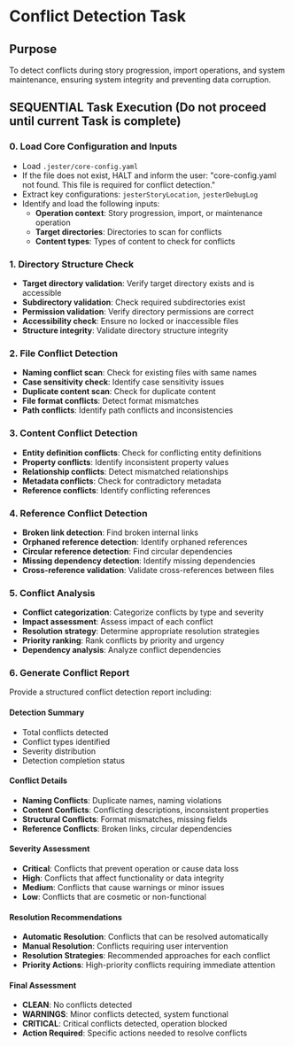 <!-- Powered by BMAD™ Core -->

# Conflict Detection Task

## Purpose

To detect conflicts during story progression, import operations, and system maintenance, ensuring system integrity and preventing data corruption.

## SEQUENTIAL Task Execution (Do not proceed until current Task is complete)

### 0. Load Core Configuration and Inputs

- Load `.jester/core-config.yaml`
- If the file does not exist, HALT and inform the user: "core-config.yaml not found. This file is required for conflict detection."
- Extract key configurations: `jesterStoryLocation`, `jesterDebugLog`
- Identify and load the following inputs:
  - **Operation context**: Story progression, import, or maintenance operation
  - **Target directories**: Directories to scan for conflicts
  - **Content types**: Types of content to check for conflicts

### 1. Directory Structure Check

- **Target directory validation**: Verify target directory exists and is accessible
- **Subdirectory validation**: Check required subdirectories exist
- **Permission validation**: Verify directory permissions are correct
- **Accessibility check**: Ensure no locked or inaccessible files
- **Structure integrity**: Validate directory structure integrity

### 2. File Conflict Detection

- **Naming conflict scan**: Check for existing files with same names
- **Case sensitivity check**: Identify case sensitivity issues
- **Duplicate content scan**: Check for duplicate content
- **File format conflicts**: Detect format mismatches
- **Path conflicts**: Identify path conflicts and inconsistencies

### 3. Content Conflict Detection

- **Entity definition conflicts**: Check for conflicting entity definitions
- **Property conflicts**: Identify inconsistent property values
- **Relationship conflicts**: Detect mismatched relationships
- **Metadata conflicts**: Check for contradictory metadata
- **Reference conflicts**: Identify conflicting references

### 4. Reference Conflict Detection

- **Broken link detection**: Find broken internal links
- **Orphaned reference detection**: Identify orphaned references
- **Circular reference detection**: Find circular dependencies
- **Missing dependency detection**: Identify missing dependencies
- **Cross-reference validation**: Validate cross-references between files

### 5. Conflict Analysis

- **Conflict categorization**: Categorize conflicts by type and severity
- **Impact assessment**: Assess impact of each conflict
- **Resolution strategy**: Determine appropriate resolution strategies
- **Priority ranking**: Rank conflicts by priority and urgency
- **Dependency analysis**: Analyze conflict dependencies

### 6. Generate Conflict Report

Provide a structured conflict detection report including:

#### Detection Summary
- Total conflicts detected
- Conflict types identified
- Severity distribution
- Detection completion status

#### Conflict Details
- **Naming Conflicts**: Duplicate names, naming violations
- **Content Conflicts**: Conflicting descriptions, inconsistent properties
- **Structural Conflicts**: Format mismatches, missing fields
- **Reference Conflicts**: Broken links, circular dependencies

#### Severity Assessment
- **Critical**: Conflicts that prevent operation or cause data loss
- **High**: Conflicts that affect functionality or data integrity
- **Medium**: Conflicts that cause warnings or minor issues
- **Low**: Conflicts that are cosmetic or non-functional

#### Resolution Recommendations
- **Automatic Resolution**: Conflicts that can be resolved automatically
- **Manual Resolution**: Conflicts requiring user intervention
- **Resolution Strategies**: Recommended approaches for each conflict
- **Priority Actions**: High-priority conflicts requiring immediate attention

#### Final Assessment
- **CLEAN**: No conflicts detected
- **WARNINGS**: Minor conflicts detected, system functional
- **CRITICAL**: Critical conflicts detected, operation blocked
- **Action Required**: Specific actions needed to resolve conflicts
